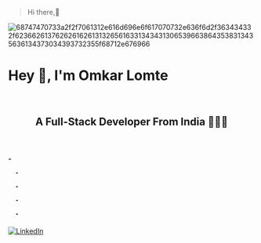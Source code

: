> Hi there,👋

![68747470733a2f2f7061312e616d696e6f617070732e636f6d2f363434332f623662613762626162613132656163313434313065396638643538313435636134373034393732355f68712e676966](https://github.com/user-attachments/assets/2401c177-a9a5-4c7b-a999-fe0adc1882d5)

<h1 align="cneter"> 
  Hey 👋, I'm Omkar Lomte 
</h1>
<br/>
<div align="center"> 
  <b> 
    <h2> 
      A Full-Stack Developer From India 🤖🧑‍💻 
    </h2>
  </b> 
</div>
<br/>
  <h4>
      -
    
      -
    
      -
    
      -

      - 
  </h4>

  [![LinkedIn](https://img.shields.io/badge/LinkedIn-%230077B5.svg?logo=linkedin&logoColor=white)](https://linkedin.com/in/https://www.linkedin.com/in/omkar-lomte29/)
  
<!--
**omkarlomte29/omkarlomte29** is a ✨ _special_ ✨ repository because its `README.md` (this file) appears on your GitHub profile.

Here are some ideas to get you started:

- 🔭 I’m currently working on ...
- 🌱 I’m currently learning ...
- 👯 I’m looking to collaborate on ...
- 🤔 I’m looking for help with ...
- 💬 Ask me about ...
- 📫 How to reach me: ...
- 😄 Pronouns: ...
- ⚡ Fun fact: ...
-->
